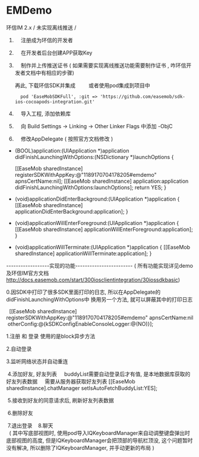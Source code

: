 # EMDemo
环信IM 2.x / 未实现离线推送 / 



 1.     注册成为环信的开发者

 2.     在开发者后台创建APP获取Key

 3.     制作并上传推送证书  ( 如果需要实现离线推送功能需要制作证书 , 咋环信开发者文档中有相应的步骤)

     再此, 下载环信SDK并集成 
          或者使用pod集成到项目中
          
          pod 'EaseMobSDKFull', :git => 'https://github.com/easemob/sdk-ios-cocoapods-integration.git'


 4.     导入工程, 添加依赖库

 5.     向 Build Settings → Linking → Other Linker Flags 中添加 -ObjC

 6.     修改AppDelegate  ( 按照官方文档修改 )
 
- (BOOL)application:(UIApplication *)application didFinishLaunchingWithOptions:(NSDictionary *)launchOptions {

    [[EaseMob sharedInstance] registerSDKWithAppKey:@"1189170704178205#emdemo" apnsCertName:nil];
    [[EaseMob sharedInstance] application:application didFinishLaunchingWithOptions:launchOptions];
    return YES;
}

- (void)applicationDidEnterBackground:(UIApplication *)application {
    [[EaseMob sharedInstance] applicationDidEnterBackground:application];
}


- (void)applicationWillEnterForeground:(UIApplication *)application {
    [[EaseMob sharedInstance] applicationWillEnterForeground:application];
}

- (void)applicationWillTerminate:(UIApplication *)application {
    [[EaseMob sharedInstance] applicationWillTerminate:application];
}



 

 
 
 
 ------------------实现的功能------------------------
 ( 所有功能实现详见demo及环信IM官方文档 http://docs.easemob.com/start/300iosclientintegration/30iossdkbasic)
 
  0.因SDK中打印了很多SDK里面打印的日志, 所以在AppDelegate的didFinishLaunchingWithOptions中 换用另一个方法, 就可以屏蔽其中的打印日志
 
   [[EaseMob sharedInstance] registerSDKWithAppKey:@"1189170704178205#emdemo" apnsCertName:nil  otherConfig:@{kSDKConfigEnableConsoleLogger:@(NO)}];


  1.注册 和 登录 使用的是block异步方法
 
  2.自动登录
 
  3.监听网络状态并自动重连
 
  4.添加好友, 好友列表
     buddyList需要自动登录后才有值, 是本地数据库获取的好友列表数据
     需要从服务器获取好友列表
     [[EaseMob sharedInstance].chatManager setIsAutoFetchBuddyList:YES];
     
   
  5.接收到好友的同意请求后, 刷新好友列表数据

  6.删除好友
  
  7.退出登录
  
  8.聊天  
    ( 其中写底部视图时, 使用pod导入IQKeyboardManager来自动调整键盘弹出时底部视图的高度, 但是IQKeyboardManager会把顶部的导航栏顶没, 这个问题暂时没有解决, 所以删除了IQKeyboardManager, 并手动更新的布局 )


